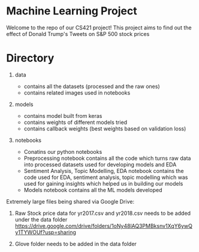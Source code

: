 # Machine Learning Project
Welcome to the repo of our CS421 project!
This project aims to find out the effect of Donald Trump's Tweets on S&P 500 stock prices


# Directory
1. data 
    - contains all the datasets (processed and the raw ones)
    - contains related images used in notebooks 

2. models 
    - contains model built from keras 
    - contains weights of different models tried 
    - contains callback weights (best weights based on validation loss)

3. notebooks 
    - Conatins our python notebooks 
    - Preprocessing notebook contains all the code which turns raw data into processed datasets used for developing models and EDA
    - Sentiment Analysis, Topic Modelling, EDA notebook contains the code used for EDA, sentiment analysis, topic modelling which was used for gaining insights which helped us in building our models 
    - Models notebook contains all the ML models developed 

Extremely large files being shared via Google Drive:

1. Raw Stock price data for yr2017.csv and yr2018.csv needs to be added under the data folder 
https://drive.google.com/drive/folders/1oNy48lAQ3PMBksnv1XqY6ywQy1TYWOUf?usp=sharing

2. Glove folder needs to be added in the data folder
